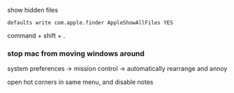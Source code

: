 show hidden files

`defaults write com.apple.finder AppleShowAllFiles YES`

command + shift + .


### stop mac from moving windows around

system preferences -> mission control -> automatically rearrange and annoy 

open hot corners in same menu, and disable notes

